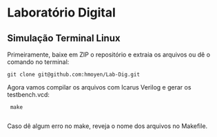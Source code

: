 # Laboratório Digital
## Simulação Terminal Linux

  Primeiramente, baixe em ZIP o repositório e extraia os arquivos ou dê o comando no terminal:
  ```
  git clone git@github.com:hmoyen/Lab-Dig.git
  
  ```
Agora vamos compilar os arquivos com Icarus Verilog e gerar os testbench.vcd:

 ```
  make
  
  ```
  Caso dê algum erro no make, reveja o nome dos arquivos no Makefile.
